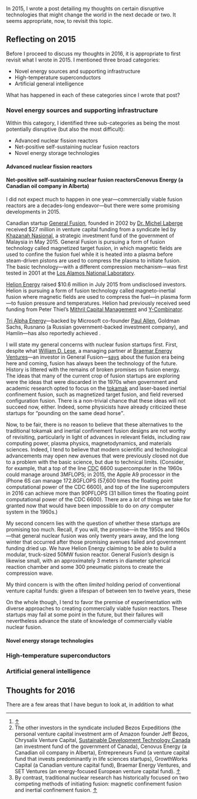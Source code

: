 <p class="lede">In 2015, I wrote a post detailing my thoughts on certain disruptive technologies that might change the world in the next decade or two. It seems appropriate, now, to revisit this topic.</p>

## Reflecting on 2015

Before I proceed to discuss my thoughts in 2016, it is appropriate to first revisit what I wrote in 2015. I mentioned three broad categories:

* Novel energy sources and supporting infrastructure
* High-temperature superconductors
* Artificial general intelligence

What has happened in each of these categories since I wrote that post?

### Novel energy sources and supporting infrastructure

Within this category, I identified three sub-categories as being the most potentially disruptive (but also the most difficult):

* Advanced nuclear fission reactors
* Net-positive self-sustaining nuclear fusion reactors
* Novel energy storage technologies

#### Advanced nuclear fission reactors



#### Net-positive self-sustaining nuclear fusion reactorsCenovus Energy (a Canadian oil company in Alberta)

I did not expect much to happen in one year—commercially viable fusion reactors are a decades-long endeavor—but there were some promising developments in 2015.

Canadian startup [General Fusion](http://www.generalfusion.com/), founded in 2002 by [Dr. Michel Laberge](https://www.ted.com/speakers/michel_laberge) received $27 million in venture capital funding from a syndicate led by [Khazanah Nasional](http://www.khazanah.com.my/), a strategic investment fund of the government of Malaysia in May 2015.<sup><a href="" id=""></a></sup> General Fusion is pursuing a form of fusion technology called magnetized target fusion, in which magnetic fields are used to confine the fusion fuel while it is heated into a plasma before steam-driven pistons are used to compress the plasma to initiate fusion. The basic technology—with a different compression mechanism—was first tested in 2001 at the [Los Alamos National Laboratory](http://lanl.gov/).<sup><a href="" id=""></a></sup>

[Helion Energy](http://www.helionenergy.com/) raised $10.6 million in July 2015 from undisclosed investors. Helion is pursuing a form of fusion technology called magneto-inertial fusion where magnetic fields are used to compress the fuel—in plasma form—to fusion pressure and temperatures. Helion had previously received seed funding from Peter Thiel’s [Mithril Capital Management](http://www.mithril.com/) and [Y-Combinator](https://www.ycombinator.com/).

[Tri Alpha Energy](http://www.trialphaenergy.com/)—backed by Microsoft co-founder [Paul Allen](https://twitter.com/PaulGAllen), Goldman Sachs, Rusnano (a Russian government-backed investment company), and Hamlin—has also reportedly achieved .

I will state my general concerns with nuclear fusion startups first. First, despite what [William D. Lese](http://www.braemarenergy.com/team/bios/lese.html), a managing partner at [Braemar Energy Ventures](http://www.braemarenergy.com/)—an investor in General Fusion—[says](http://www.nytimes.com/2015/10/26/technology/start-ups-take-on-challenge-of-nuclear-fusion.html) about the fusion era being here and coming, fusion has always been the technology of the future. History is littered with the remains of broken promises on fusion energy. The ideas that many of the current crop of fusion startups are exploring were the ideas that were discarded in the 1970s when government and academic research opted to focus on the [tokamak](http://www.ccfe.ac.uk/tokamak.aspx) and laser-based inertial confinement fusion, such as magnetized target fusion, and field reversed configuration fusion. There is a non-trivial chance that these ideas will not succeed now, either. Indeed, some physicists have already criticized these startups for <q>pounding on the same dead horse</q>.

Now, to be fair, there is no reason to believe that these alternatives to the traditional tokamak and inertial confinement fusion designs are not worthy of revisiting, particularly in light of advances in relevant fields, including raw computing power, plasma physics, magnetodynamics, and materials sciences. Indeed, I tend to believe that modern scientific and technological advancements may open new avenues that were previously closed not due to a problem with the basic science, but due to technical limits. (Consider, for example, that a top of the line <abbr title="Control Data Corporation">CDC</abbr> 6600 supercomputer in the 1960s could manage around 3<abbr>MFLOPS</abbr>; in 2015, the Apple A9 processor in the iPhone 6S can manage 172.8<abbr>GFLOPS</abbr> (57,600 times the floating point computational power of the <abbr>CDC</abbr> 6600), and top of the line supercomputers in 2016 can achieve more than 90<abbr>PFLOPS</abbr> (31 billion times the floating point computational power of the <abbr>CDC</abbr> 6600). There are a _lot_ of things we take for granted now that would have been impossible to do on _any_ computer system in the 1960s.)

My second concern lies with the question of whether these startups are promising too much. Recall, if you will, the promise—in the 1950s and 1960s—that general nuclear fusion was only twenty years away, and the long winter that occurred after those promising avenues failed and government funding dried up. We have Helion Energy claiming to be able to build a modular, truck-sized 50<abbr>MW</abbr> fusion reactor. General Fusion’s design is likewise small, with an approximately 3 meters in diameter spherical reaction chamber and some 300 pneumatic pistons to create the compression wave.

My third concern is with the often _limited_ holding period of conventional venture capital funds: given a lifespan of between ten to twelve years, these 

On the whole though, I tend to favor the premise of experimentation with diverse approaches to creating commercially viable fusion reactors. These startups may fail at some point in the future, but their failures will nevertheless advance the state of knowledge of commercially viable nuclear fusion.

#### Novel energy storage technologies

### High-temperature superconductors

### Artificial general intelligence



## Thoughts for 2016

There are a few areas that I have begun to look at, in addition to what



<div class="footnotes">
  <hr class="w-50" />
  <ol>
    <li id="fn"> <a href="#fref">&#8593;</a></li>
    <li id="fn">The other investors in the syndicate included Bezos Expeditions (the personal venture capital investment arm of Amazon founder Jeff Bezos, Chrysalix Venture Capital, <a href="https://www.sdtc.ca/">Sustainable Development Technology Canada</a> (an investment fund of the government of Canada), Cenovus Energy (a Canadian oil company in Alberta), Entrepreneurs Fund (a venture capital fund that invests predominantly in life sciences startups), GrowthWorks Capital (a Canadian venture capital fund), Braemar Energy Ventures, and SET Ventures (an energy-focused European venture capital fund). <a href="#fref">&#8593;</a></li>
    <li id="fn">By contrast, traditional nuclear research has historically focused on two competing methods of initiating fusion: magnetic confinement fusion and inertial confinement fusion. <a href="#fref">&#8593;</a></li>
  </ol>
</div>
